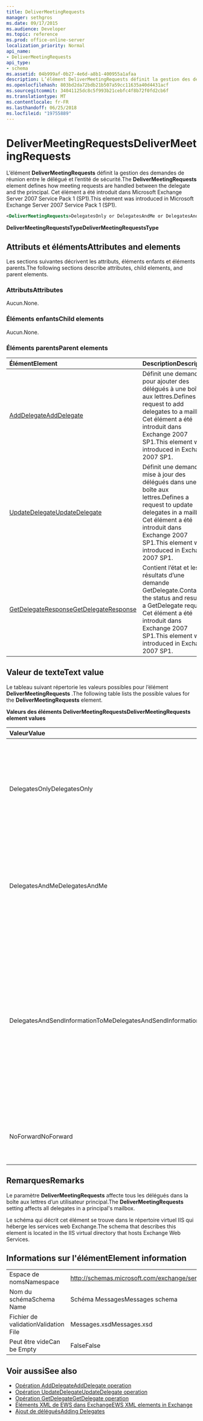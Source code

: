 ```yaml
---
title: DeliverMeetingRequests
manager: sethgros
ms.date: 09/17/2015
ms.audience: Developer
ms.topic: reference
ms.prod: office-online-server
localization_priority: Normal
api_name:
- DeliverMeetingRequests
api_type:
- schema
ms.assetid: 04b999af-0b27-4e6d-a8b1-400955a1afaa
description: L’élément DeliverMeetingRequests définit la gestion des demandes de réunion entre le délégué et l’entité de sécurité. Cet élément a été introduit dans Microsoft Exchange Server 2007 Service Pack 1 (SP1).
ms.openlocfilehash: 803bd2da72bdb21b507a59cc11635a40d4431acf
ms.sourcegitcommit: 34041125dc8c5f993b21cebfc4f8b72f0fd2cb6f
ms.translationtype: MT
ms.contentlocale: fr-FR
ms.lasthandoff: 06/25/2018
ms.locfileid: "19755889"
---
```

# <a name="delivermeetingrequests"></a><span data-ttu-id="bc7b9-104">DeliverMeetingRequests</span><span class="sxs-lookup"><span data-stu-id="bc7b9-104">DeliverMeetingRequests</span></span>

<span data-ttu-id="bc7b9-105">L’élément **DeliverMeetingRequests** définit la gestion des demandes de réunion entre le délégué et l’entité de sécurité.</span><span class="sxs-lookup"><span data-stu-id="bc7b9-105">The **DeliverMeetingRequests** element defines how meeting requests are handled between the delegate and the principal.</span></span> <span data-ttu-id="bc7b9-106">Cet élément a été introduit dans Microsoft Exchange Server 2007 Service Pack 1 (SP1).</span><span class="sxs-lookup"><span data-stu-id="bc7b9-106">This element was introduced in Microsoft Exchange Server 2007 Service Pack 1 (SP1).</span></span> 
  
```XML
<DeliverMeetingRequests>DelegatesOnly or DelegatesAndMe or DelegatesAndSendInformationToMe or NoForward</DeliverMeetingRequests>
```

 <span data-ttu-id="bc7b9-107">**DeliverMeetingRequestsType**</span><span class="sxs-lookup"><span data-stu-id="bc7b9-107">**DeliverMeetingRequestsType**</span></span>
## <a name="attributes-and-elements"></a><span data-ttu-id="bc7b9-108">Attributs et éléments</span><span class="sxs-lookup"><span data-stu-id="bc7b9-108">Attributes and elements</span></span>

<span data-ttu-id="bc7b9-109">Les sections suivantes décrivent les attributs, éléments enfants et éléments parents.</span><span class="sxs-lookup"><span data-stu-id="bc7b9-109">The following sections describe attributes, child elements, and parent elements.</span></span>
  
### <a name="attributes"></a><span data-ttu-id="bc7b9-110">Attributs</span><span class="sxs-lookup"><span data-stu-id="bc7b9-110">Attributes</span></span>

<span data-ttu-id="bc7b9-111">Aucun.</span><span class="sxs-lookup"><span data-stu-id="bc7b9-111">None.</span></span>
  
### <a name="child-elements"></a><span data-ttu-id="bc7b9-112">Éléments enfants</span><span class="sxs-lookup"><span data-stu-id="bc7b9-112">Child elements</span></span>

<span data-ttu-id="bc7b9-113">Aucun.</span><span class="sxs-lookup"><span data-stu-id="bc7b9-113">None.</span></span>
  
### <a name="parent-elements"></a><span data-ttu-id="bc7b9-114">Éléments parents</span><span class="sxs-lookup"><span data-stu-id="bc7b9-114">Parent elements</span></span>

|<span data-ttu-id="bc7b9-115">**Élément**</span><span class="sxs-lookup"><span data-stu-id="bc7b9-115">**Element**</span></span>|<span data-ttu-id="bc7b9-116">**Description**</span><span class="sxs-lookup"><span data-stu-id="bc7b9-116">**Description**</span></span>|
|:-----|:-----|
|[<span data-ttu-id="bc7b9-117">AddDelegate</span><span class="sxs-lookup"><span data-stu-id="bc7b9-117">AddDelegate</span></span>](adddelegate.md) <br/> |<span data-ttu-id="bc7b9-118">Définit une demande pour ajouter des délégués à une boîte aux lettres.</span><span class="sxs-lookup"><span data-stu-id="bc7b9-118">Defines a request to add delegates to a mailbox.</span></span> <span data-ttu-id="bc7b9-119">Cet élément a été introduit dans Exchange 2007 SP1.</span><span class="sxs-lookup"><span data-stu-id="bc7b9-119">This element was introduced in Exchange 2007 SP1.</span></span>  <br/> |
|[<span data-ttu-id="bc7b9-120">UpdateDelegate</span><span class="sxs-lookup"><span data-stu-id="bc7b9-120">UpdateDelegate</span></span>](updatedelegate.md) <br/> |<span data-ttu-id="bc7b9-121">Définit une demande de mise à jour des délégués dans une boîte aux lettres.</span><span class="sxs-lookup"><span data-stu-id="bc7b9-121">Defines a request to update delegates in a mailbox.</span></span> <span data-ttu-id="bc7b9-122">Cet élément a été introduit dans Exchange 2007 SP1.</span><span class="sxs-lookup"><span data-stu-id="bc7b9-122">This element was introduced in Exchange 2007 SP1.</span></span>  <br/> |
|[<span data-ttu-id="bc7b9-123">GetDelegateResponse</span><span class="sxs-lookup"><span data-stu-id="bc7b9-123">GetDelegateResponse</span></span>](getdelegateresponse.md) <br/> |<span data-ttu-id="bc7b9-124">Contient l’état et les résultats d’une demande GetDelegate.</span><span class="sxs-lookup"><span data-stu-id="bc7b9-124">Contains the status and result of a GetDelegate request.</span></span> <span data-ttu-id="bc7b9-125">Cet élément a été introduit dans Exchange 2007 SP1.</span><span class="sxs-lookup"><span data-stu-id="bc7b9-125">This element was introduced in Exchange 2007 SP1.</span></span>  <br/> |
   
## <a name="text-value"></a><span data-ttu-id="bc7b9-126">Valeur de texte</span><span class="sxs-lookup"><span data-stu-id="bc7b9-126">Text value</span></span>

<span data-ttu-id="bc7b9-127">Le tableau suivant répertorie les valeurs possibles pour l’élément **DeliverMeetingRequests** .</span><span class="sxs-lookup"><span data-stu-id="bc7b9-127">The following table lists the possible values for the **DeliverMeetingRequests** element.</span></span> 
  
<span data-ttu-id="bc7b9-128">**Valeurs des éléments DeliverMeetingRequests**</span><span class="sxs-lookup"><span data-stu-id="bc7b9-128">**DeliverMeetingRequests element values**</span></span>

|<span data-ttu-id="bc7b9-129">**Valeur**</span><span class="sxs-lookup"><span data-stu-id="bc7b9-129">**Value**</span></span>|<span data-ttu-id="bc7b9-130">**Description**</span><span class="sxs-lookup"><span data-stu-id="bc7b9-130">**Description**</span></span>|
|:-----|:-----|
|<span data-ttu-id="bc7b9-131">DelegatesOnly</span><span class="sxs-lookup"><span data-stu-id="bc7b9-131">DelegatesOnly</span></span>  <br/> |<span data-ttu-id="bc7b9-132">Demandes de réunion sont transmises au délégué et déplacés vers le dossier éléments supprimés dans la boîte aux lettres de l’entité de sécurité.</span><span class="sxs-lookup"><span data-stu-id="bc7b9-132">Meeting requests are forwarded to the delegate and moved to the Deleted Items folder in the principal's mailbox.</span></span>  <br/> |
|<span data-ttu-id="bc7b9-133">DelegatesAndMe</span><span class="sxs-lookup"><span data-stu-id="bc7b9-133">DelegatesAndMe</span></span>  <br/> |<span data-ttu-id="bc7b9-134">Demandes de réunion sont transférés vers le délégué et restent dans le dossier boîte de réception dans la boîte aux lettres de l’entité de sécurité.</span><span class="sxs-lookup"><span data-stu-id="bc7b9-134">Meeting requests are forwarded to the delegate and remain in the Inbox folder in the principal's mailbox.</span></span>  <br/> |
|<span data-ttu-id="bc7b9-135">DelegatesAndSendInformationToMe</span><span class="sxs-lookup"><span data-stu-id="bc7b9-135">DelegatesAndSendInformationToMe</span></span>  <br/> |<span data-ttu-id="bc7b9-136">Demandes de réunion sont transférés vers le délégué et restent dans le dossier boîte de réception dans la boîte aux lettres de l’entité de sécurité, mais les boutons Accepter, provisoire et refuser n’apparaissent pas dans le volet de lecture de Microsoft Office Outlook.</span><span class="sxs-lookup"><span data-stu-id="bc7b9-136">Meeting requests are forwarded to the delegate and remain in the Inbox folder in the principal's mailbox, but the Accept, Tentative, and Decline buttons do not appear in the Microsoft Office Outlook reading pane.</span></span>  <br/> |
|<span data-ttu-id="bc7b9-137">NoForward</span><span class="sxs-lookup"><span data-stu-id="bc7b9-137">NoForward</span></span>  <br/> |<span data-ttu-id="bc7b9-138">Demandes de réunion ne sont pas transférés vers le délégué.</span><span class="sxs-lookup"><span data-stu-id="bc7b9-138">Meeting requests are not forwarded to the delegate.</span></span>  <br/> |
   
## <a name="remarks"></a><span data-ttu-id="bc7b9-139">Remarques</span><span class="sxs-lookup"><span data-stu-id="bc7b9-139">Remarks</span></span>

<span data-ttu-id="bc7b9-140">Le paramètre **DeliverMeetingRequests** affecte tous les délégués dans la boîte aux lettres d’un utilisateur principal.</span><span class="sxs-lookup"><span data-stu-id="bc7b9-140">The **DeliverMeetingRequests** setting affects all delegates in a principal's mailbox.</span></span> 
  
<span data-ttu-id="bc7b9-141">Le schéma qui décrit cet élément se trouve dans le répertoire virtuel IIS qui héberge les services web Exchange.</span><span class="sxs-lookup"><span data-stu-id="bc7b9-141">The schema that describes this element is located in the IIS virtual directory that hosts Exchange Web Services.</span></span>
  
## <a name="element-information"></a><span data-ttu-id="bc7b9-142">Informations sur l'élément</span><span class="sxs-lookup"><span data-stu-id="bc7b9-142">Element information</span></span>

|||
|:-----|:-----|
|<span data-ttu-id="bc7b9-143">Espace de noms</span><span class="sxs-lookup"><span data-stu-id="bc7b9-143">Namespace</span></span>  <br/> |http://schemas.microsoft.com/exchange/services/2006/messages  <br/> |
|<span data-ttu-id="bc7b9-144">Nom du schéma</span><span class="sxs-lookup"><span data-stu-id="bc7b9-144">Schema Name</span></span>  <br/> |<span data-ttu-id="bc7b9-145">Schéma Messages</span><span class="sxs-lookup"><span data-stu-id="bc7b9-145">Messages schema</span></span>  <br/> |
|<span data-ttu-id="bc7b9-146">Fichier de validation</span><span class="sxs-lookup"><span data-stu-id="bc7b9-146">Validation File</span></span>  <br/> |<span data-ttu-id="bc7b9-147">Messages.xsd</span><span class="sxs-lookup"><span data-stu-id="bc7b9-147">Messages.xsd</span></span>  <br/> |
|<span data-ttu-id="bc7b9-148">Peut être vide</span><span class="sxs-lookup"><span data-stu-id="bc7b9-148">Can be Empty</span></span>  <br/> |<span data-ttu-id="bc7b9-149">False</span><span class="sxs-lookup"><span data-stu-id="bc7b9-149">False</span></span>  <br/> |
   
## <a name="see-also"></a><span data-ttu-id="bc7b9-150">Voir aussi</span><span class="sxs-lookup"><span data-stu-id="bc7b9-150">See also</span></span>

- [<span data-ttu-id="bc7b9-151">Opération AddDelegate</span><span class="sxs-lookup"><span data-stu-id="bc7b9-151">AddDelegate operation</span></span>](adddelegate-operation.md)  
- [<span data-ttu-id="bc7b9-152">Opération UpdateDelegate</span><span class="sxs-lookup"><span data-stu-id="bc7b9-152">UpdateDelegate operation</span></span>](updatedelegate-operation.md)  
- [<span data-ttu-id="bc7b9-153">Opération GetDelegate</span><span class="sxs-lookup"><span data-stu-id="bc7b9-153">GetDelegate operation</span></span>](getdelegate-operation.md)
- [<span data-ttu-id="bc7b9-154">Éléments XML de EWS dans Exchange</span><span class="sxs-lookup"><span data-stu-id="bc7b9-154">EWS XML elements in Exchange</span></span>](ews-xml-elements-in-exchange.md)
- [<span data-ttu-id="bc7b9-155">Ajout de délégués</span><span class="sxs-lookup"><span data-stu-id="bc7b9-155">Adding Delegates</span></span>](http://msdn.microsoft.com/library/3a744150-66a3-4a13-9433-793603ba5038%28Office.15%29.aspx)


